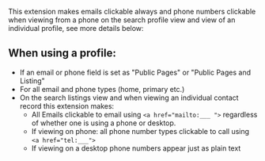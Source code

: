 This extension makes emails clickable always and phone numbers clickable when viewing from a phone on the search profile view and view of an individual profile, see more details below:

When using a profile:
---------------------
  + If an email or phone field is set as "Public Pages" or "Public Pages and Listing"
  + For all email and phone types (home, primary etc.)
  + On the search listings view and when viewing an individual contact record this extension makes:
    + All Emails clickable to email using ``<a href="mailto:___ ">`` regardless of whether one is using a phone or desktop.
    + If viewing on phone: all phone number types clickable to call using ``<a href="tel:___">``
    + If viewing on a desktop phone numbers appear just as plain text
